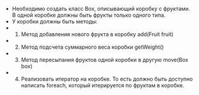 
   * Необходимо создать класс Box, описывающий коробку с фруктами. В одной коробке должны быть фрукты только одного типа.
   * У коробки должны быть методы:
   * 1. Метод добавления нового фрукта в коробку add(Fruit fruit)
   * 2. Метод подсчета суммарного веса коробки getWeight()
   * 3. Метод пересыпания фруктов одной коробки в другую move(Box box)
   * 4.  Реализовать итератор на коробке. То есть должно быть доступно написать foreach, который итерируется по фруктам в коробке.
 